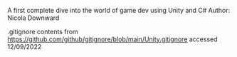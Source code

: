 A first complete dive into the world of game dev using Unity and C#
Author: Nicola Downward

.gitignore contents from https://github.com/github/gitignore/blob/main/Unity.gitignore
accessed 12/09/2022
